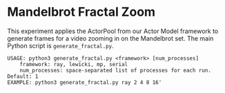 
# Mandelbrot Fractal Zoom

This experiment applies the ActorPool from our Actor Model framework to generate frames for a video zooming in on the Mandelbrot set. The main Python script is `generate_fractal.py`.

```
USAGE: python3 generate_fractal.py <framework> [num_processes]
    framework: ray, lewicki, mp, serial
    num_processes: space-separated list of processes for each run. Default: 1
EXAMPLE: python3 generate_fractal.py ray 2 4 8 16'
```